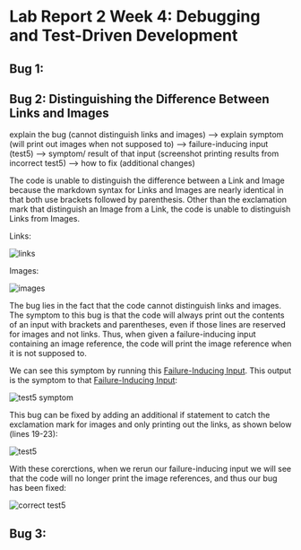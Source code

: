 # Lab Report 2 Week 4: Debugging and Test-Driven Development

## Bug 1: 


## Bug 2: Distinguishing the Difference Between Links and Images

explain the bug (cannot distinguish links and images) --> explain symptom (will print out images when not supposed to) --> failure-inducing input (test5) --> symptom/ result of that input (screenshot printing results from incorrect test5) --> how to fix (additional changes)

The code is unable to distinguish the difference between a Link and Image because the markdown syntax for Links and Images are nearly identical in that both use brackets followed by parenthesis. Other than the exclamation mark that distinguish an Image from a Link, the code is unable to distinguish Links from Images. 

Links: 

![links](https://user-images.githubusercontent.com/103288140/165162129-773c0f84-af37-4fbf-9932-c2854a2fc234.PNG)

Images:

![images](https://user-images.githubusercontent.com/103288140/165162141-2f12e5cd-eab0-4e80-8912-c818cdc3703c.PNG)


The bug lies in the fact that the code cannot distinguish links and images.
The symptom to this bug is that the code will always print out the contents of an input with brackets and parentheses, even if those lines are reserved for images and not links. Thus, when given a failure-inducing input containing an image reference, the code will print the image reference when it is not supposed to. 

We can see this symptom by running this [Failure-Inducing Input](https://github.com/kieraliz/markdown-parser/blob/main/test5.md). This output is the symptom to that [Failure-Inducing Input](https://github.com/kieraliz/markdown-parser/blob/main/test5.md): 



![test5 symptom](https://user-images.githubusercontent.com/103288140/165159855-c1d42b78-f311-4dd3-9c54-16272265c3d6.PNG)


This bug can be fixed by adding an additional if statement to catch the exclamation mark for images and only printing out the links, as shown below (lines 19-23):



![test5](https://user-images.githubusercontent.com/103288140/165159142-b941f7d0-9a39-4413-85dd-af5b78a9cc9a.PNG)

With these corerctions, when we rerun our failure-inducing input we will see that the code will no longer print the image references, and thus our bug has been fixed: 



![correct test5](https://user-images.githubusercontent.com/103288140/165162907-3bd1d3f8-dd23-44fa-be36-f6aa43c1a996.PNG)

## Bug 3: 
